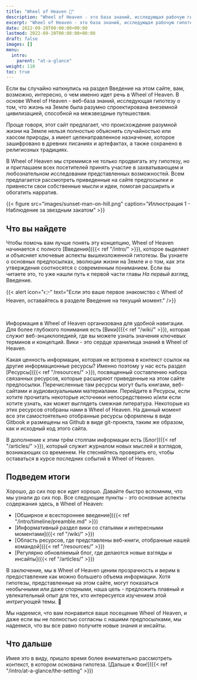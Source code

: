 ```yaml
---
title: "Wheel of Heaven 🌌"
description: "Wheel of Heaven - это база знаний, исследующая рабочую гипотезу о том, что жизнь на Земле была разумно спроектирована внеземной цивилизацией, так называемыми Элохим."
excerpt: "Wheel of Heaven - это база знаний, исследующая рабочую гипотезу о том, что жизнь на Земле была разумно спроектирована внеземной цивилизацией, так называемыми Элохим."
date: 2022-09-20T00:00:00+00:00
lastmod: 2022-09-20T00:00:00+00:00
draft: false
images: []
menu:
  intro:
    parent: "at-a-glance"
weight: 110
toc: true
---
```


Если вы случайно наткнулись на раздел Введение на этом сайте, вам, возможно, интересно, о чем именно идет речь в Wheel of Heaven. В основе Wheel of Heaven - веб-база знаний, исследующая гипотезу о том, что жизнь на Земле была разумно спроектирована внеземной цивилизацией, способной на межзвездные путешествия.

Проще говоря, этот сайт предлагает, что происхождение разумной жизни на Земле нельзя полностью объяснить случайностью или хаосом природы, а имеет целенаправленное назначение, которое зашифровано в древних писаниях и артефактах, а также сохранено в религиозных традициях.

В Wheel of Heaven мы стремимся не только продвигать эту гипотезу, но и приглашаем всех посетителей принять участие в захватывающем и любознательном исследовании представленных возможностей. Всем предлагается рассмотреть приведенные на сайте предпосылки и привнести свои собственные мысли и идеи, помогая расширить и обогатить нарратив.

{{< figure src="images/sunset-man-on-hill.png" caption="Иллюстрация 1 - Наблюдение за звездным закатом" >}}

## Что вы найдете

Чтобы помочь вам лучше понять эту концепцию, Wheel of Heaven начинается с полного [Введения]({{< ref "/intro/" >}}), которое выделяет и объясняет ключевые аспекты вышеизложенной гипотезы. Вы узнаете о основных предпосылках, эволюции жизни на Земле и о том, как эти утверждения соотносятся с современным пониманием. Если вы читаете это, то уже нашли путь к первой части главы _На первый взгляд_, Введение.

{{< alert icon="👉" text="Если это ваше первое знакомство с Wheel of Heaven, оставайтесь в разделе Введение на текущий момент." />}}

<br>

Информация в Wheel of Heaven организована для удобной навигации. Для более глубокого понимания есть [Вики]({{< ref "/wiki/" >}}), которая служит веб-энциклопедией, где вы можете узнать значения ключевых терминов и концепций. Вики - это сердце хранилища знаний в Wheel of Heaven.

Какая ценность информации, которая не встроена в контекст ссылок на другие информационные ресурсы? Именно поэтому у нас есть раздел [Ресурсы]({{< ref "/resources/" >}}), посвященный составлению набора связанных ресурсов, которые расширяют приведенные на этом сайте предпосылки. Перечисленные там ресурсы могут быть книгами, веб-сайтами и аудиовизуальными материалами. Перейдите в Ресурсы, если хотите прочитать некоторые источники непосредственно и/или если хотите узнать, как может выглядеть смежная литература. Некоторые из этих ресурсов отобраны нами в Wheel of Heaven. На данный момент все эти самостоятельно отобранные ресурсы оформлены в виде Gitbook и размещены на Github в виде git-проекта, таким же образом, как и исходный код этого сайта.

В дополнение к этим трём столпам информации есть [Блог]({{< ref "/articles/" >}}), который служит журналом новых мыслей и взглядов, возникающих со временем. Не стесняйтесь проверить его, чтобы оставаться в курсе последних событий в Wheel of Heaven.

## Подведем итоги

Хорошо, до сих пор все идет хорошо. Давайте быстро вспомним, что мы узнали до сих пор. Все следующие пункты - это основные аспекты содержания здесь, в Wheel of Heaven:

- [Обширное и всестороннее введение]({{< ref "/intro/timeline/preamble.md" >}})
- [Информативный раздел вики со статьями и интересными моментами]({{< ref "/wiki/" >}})
- [Область ресурсов, где представлены веб-книги, отобранные нашей командой]({{< ref "/resources/" >}})
- [Регулярно обновляемый блог, где делаются новые взгляды и инсайты]({{< ref "/articles/" >}})

В заключение, мы в Wheel of Heaven ценим прозрачность и верим в предоставление как можно большего объема информации. Хотя гипотезы, представленные на этом сайте, могут показаться необычными или даже спорными, наша цель - предложить плавный и увлекательный опыт для тех, кто интересуется изучением этой интригующей темы. 🙏

Мы надеемся, что вам понравится ваше посещение Wheel of Heaven, и даже если вы не полностью согласны с нашими предпосылками, мы надеемся, что вы все равно получите новые знания и инсайты.

## Что дальше

Имея это в виду, пришло время более внимательно рассмотреть контекст, в котором основана гипотеза. [Дальше к Фон!]({{< ref "/intro/at-a-glance/the-setting" >}})
